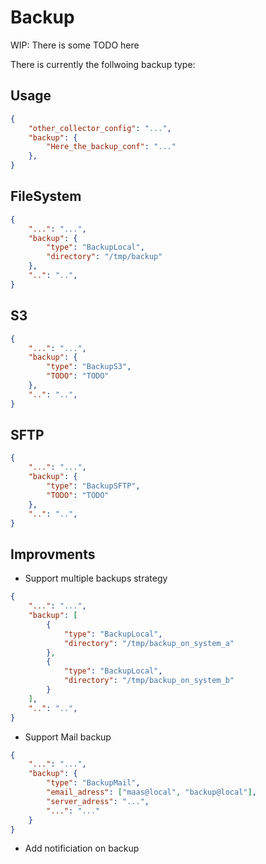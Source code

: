 # Backup

WIP: There is some TODO here

There is currently the follwoing backup type:

## Usage

```json
{
    "other_collector_config": "...",
    "backup": {
        "Here_the_backup_conf": "..."
    },
}
```

## FileSystem

```json
{
    "...": "...",
    "backup": {
        "type": "BackupLocal",
        "directory": "/tmp/backup"
    },
    "..": "..",
}
```

## S3

```json
{
    "...": "...",
    "backup": {
        "type": "BackupS3",
        "TODO": "TODO"
    },
    "..": "..",
}
```

## SFTP

```json
{
    "...": "...",
    "backup": {
        "type": "BackupSFTP",
        "TODO": "TODO"
    },
    "..": "..",
}
```

## Improvments

- Support multiple backups strategy

```json
{
    "...": "...",
    "backup": [
        {
            "type": "BackupLocal",
            "directory": "/tmp/backup_on_system_a"
        }, 
        {
            "type": "BackupLocal",
            "directory": "/tmp/backup_on_system_b"
        }
    ],
    "..": "..",
}
```

- Support Mail backup

```json
{
    "...": "...",
    "backup": {
        "type": "BackupMail",
        "email_adress": ["maas@local", "backup@local"],
        "server_adress": "...",
        "...": "..."
    }
}
```

- Add notificiation on backup
